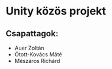 <h1>Unity közös projekt</h1>
<h2>Csapattagok:</h2>
<ul>
<li>Auer Zoltán</li>
<li>Ótott-Kovács Máté</li>
<li>Mészáros Richárd</li>
</ul>
